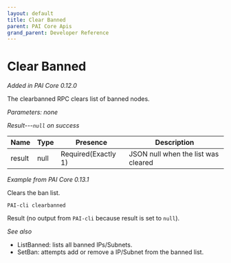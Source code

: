 ```yaml
---
layout: default
title: Clear Banned
parent: PAI Core Apis
grand_parent: Developer Reference
---
```


Clear Banned
======================

*Added in PAI Core 0.12.0*

The clearbanned RPC clears list of banned nodes.

*Parameters: none*

*Result---`null` on success*

| Name  | Type | Presence            | Description
|-------|------|---------------------|-------------
|result |null  | Required(Exactly 1) | JSON null when the list was cleared

*Example from PAI Core 0.13.1*

Clears the ban list.

```
PAI-cli clearbanned
```

Result (no output from `PAI-cli` because result is set to `null`).

*See also*

* ListBanned: lists all banned IPs/Subnets.
* SetBan: attempts add or remove a IP/Subnet from the banned list.

